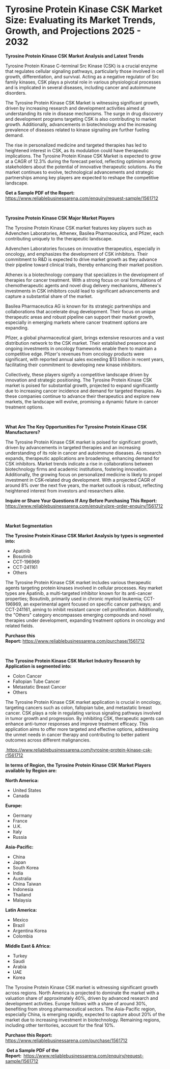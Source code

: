 <p><h1>Tyrosine Protein Kinase CSK Market Size: Evaluating its Market Trends, Growth, and Projections 2025 - 2032</h1></p><p><strong>Tyrosine Protein Kinase CSK Market Analysis and Latest Trends</strong></p>
<p><p>Tyrosine Protein Kinase C-terminal Src Kinase (CSK) is a crucial enzyme that regulates cellular signaling pathways, particularly those involved in cell growth, differentiation, and survival. Acting as a negative regulator of Src family kinases, CSK plays a pivotal role in various physiological processes and is implicated in several diseases, including cancer and autoimmune disorders. </p><p>The Tyrosine Protein Kinase CSK Market is witnessing significant growth, driven by increasing research and development activities aimed at understanding its role in disease mechanisms. The surge in drug discovery and development programs targeting CSK is also contributing to market growth. Additionally, advancements in biotechnology and the increasing prevalence of diseases related to kinase signaling are further fueling demand. </p><p>The rise in personalized medicine and targeted therapies has led to heightened interest in CSK, as its modulation could have therapeutic implications. The Tyrosine Protein Kinase CSK Market is expected to grow at a CAGR of 12.3% during the forecast period, reflecting optimism among stakeholders about the potential of innovative therapeutic solutions. As the market continues to evolve, technological advancements and strategic partnerships among key players are expected to reshape the competitive landscape.</p></p>
<p><strong>Get a Sample PDF of the Report:&nbsp;</strong> <a href="https://www.reliablebusinessarena.com/enquiry/request-sample/1561712?utm_campaign=1892&utm_medium=2&utm_source=Github&utm_content=ia&utm_term=19042025&utm_id=tyrosine-protein-kinase-csk">https://www.reliablebusinessarena.com/enquiry/request-sample/1561712</a></p>
<p>&nbsp;</p>
<p><strong>Tyrosine Protein Kinase CSK Major Market Players</strong></p>
<p><p>The Tyrosine Protein Kinase CSK market features key players such as Advenchen Laboratories, Athenex, Basilea Pharmaceutica, and Pfizer, each contributing uniquely to the therapeutic landscape. </p><p>Advenchen Laboratories focuses on innovative therapeutics, especially in oncology, and emphasizes the development of CSK inhibitors. Their commitment to R&D is expected to drive market growth as they advance their pipeline toward clinical trials, thereby enhancing their market position.</p><p>Athenex is a biotechnology company that specializes in the development of therapies for cancer treatment. With a strong focus on oral formulations of chemotherapeutic agents and novel drug delivery mechanisms, Athenex's investments in CSK inhibitors could lead to significant advancements and capture a substantial share of the market.</p><p>Basilea Pharmaceutica AG is known for its strategic partnerships and collaborations that accelerate drug development. Their focus on unique therapeutic areas and robust pipeline can support their market growth, especially in emerging markets where cancer treatment options are expanding.</p><p>Pfizer, a global pharmaceutical giant, brings extensive resources and a vast distribution network to the CSK market. Their established presence and ongoing investments in oncology frameworks enable them to maintain a competitive edge. Pfizer's revenues from oncology products were significant, with reported annual sales exceeding $13 billion in recent years, facilitating their commitment to developing new kinase inhibitors.</p><p>Collectively, these players signify a competitive landscape driven by innovation and strategic positioning. The Tyrosine Protein Kinase CSK market is poised for substantial growth, projected to expand significantly due to increasing cancer incidence and demand for targeted therapies. As these companies continue to advance their therapeutics and explore new markets, the landscape will evolve, promising a dynamic future in cancer treatment options.</p></p>
<p>&nbsp;</p>
<p><strong>What Are The Key Opportunities For Tyrosine Protein Kinase CSK Manufacturers?</strong></p>
<p><p>The Tyrosine Protein Kinase CSK market is poised for significant growth, driven by advancements in targeted therapies and an increasing understanding of its role in cancer and autoimmune diseases. As research expands, therapeutic applications are broadening, enhancing demand for CSK inhibitors. Market trends indicate a rise in collaborations between biotechnology firms and academic institutions, fostering innovation. Additionally, the growing focus on personalized medicine is likely to propel investment in CSK-related drug development. With a projected CAGR of around 8% over the next five years, the market outlook is robust, reflecting heightened interest from investors and researchers alike.</p></p>
<p><strong>Inquire or Share Your Questions If Any Before Purchasing This Report:</strong> <a href="https://www.reliablebusinessarena.com/enquiry/pre-order-enquiry/1561712?utm_campaign=1892&utm_medium=2&utm_source=Github&utm_content=ia&utm_term=19042025&utm_id=tyrosine-protein-kinase-csk">https://www.reliablebusinessarena.com/enquiry/pre-order-enquiry/1561712</a></p>
<p>&nbsp;</p>
<p><strong>Market Segmentation</strong></p>
<p><strong>The Tyrosine Protein Kinase CSK Market Analysis by types is segmented into:</strong></p>
<p><ul><li>Apatinib</li><li>Bosutinib</li><li>CCT-196969</li><li>CCT-241161</li><li>Others</li></ul></p>
<p><p>The Tyrosine Protein Kinase CSK market includes various therapeutic agents targeting protein kinases involved in cellular processes. Key market types are Apatinib, a multi-targeted inhibitor known for its anti-cancer properties; Bosutinib, primarily used in chronic myeloid leukemia; CCT-196969, an experimental agent focused on specific cancer pathways; and CCT-241161, aiming to inhibit resistant cancer cell proliferation. Additionally, the "Others" category encompasses emerging compounds and novel therapies under development, expanding treatment options in oncology and related fields.</p></p>
<p><strong>Purchase this Report:&nbsp;</strong><a href="https://www.reliablebusinessarena.com/purchase/1561712?utm_campaign=1892&utm_medium=2&utm_source=Github&utm_content=ia&utm_term=19042025&utm_id=tyrosine-protein-kinase-csk">https://www.reliablebusinessarena.com/purchase/1561712</a></p>
<p>&nbsp;</p>
<p><strong>The Tyrosine Protein Kinase CSK Market Industry Research by Application is segmented into:</strong></p>
<p><ul><li>Colon Cancer</li><li>Fallopian Tube Cancer</li><li>Metastatic Breast Cancer</li><li>Others</li></ul></p>
<p><p>The Tyrosine Protein Kinase CSK market application is crucial in oncology, targeting cancers such as colon, fallopian tube, and metastatic breast cancer. CSK plays a role in regulating various signaling pathways involved in tumor growth and progression. By inhibiting CSK, therapeutic agents can enhance anti-tumor responses and improve treatment efficacy. This application aims to offer more targeted and effective options, addressing the unmet needs in cancer therapy and contributing to better patient outcomes across different malignancies.</p></p>
<p><a href="https://www.reliablebusinessarena.com/tyrosine-protein-kinase-csk-r1561712?utm_campaign=1892&utm_medium=2&utm_source=Github&utm_content=ia&utm_term=19042025&utm_id=tyrosine-protein-kinase-csk">&nbsp;https://www.reliablebusinessarena.com/tyrosine-protein-kinase-csk-r1561712</a></p>
<p><strong>In terms of Region, the Tyrosine Protein Kinase CSK Market Players available by Region are:</strong></p>
<p>
    <p> <strong> North America: </strong>
        <ul>
            <li>United States</li>
            <li>Canada</li>
        </ul>
        </p> 
    <p> <strong> Europe: </strong>
        <ul>
            <li>Germany</li>
            <li>France</li>
            <li>U.K.</li>
            <li>Italy</li>
            <li>Russia</li>
        </ul>
        </p> 
    <p> <strong> Asia-Pacific: </strong>
        <ul>
            <li>China</li>
            <li>Japan</li>
            <li>South Korea</li>
            <li>India</li>
            <li>Australia</li>
            <li>China Taiwan</li>
            <li>Indonesia</li>
            <li>Thailand</li>
            <li>Malaysia</li>
        </ul>
        </p> 
    <p> <strong> Latin America: </strong>
        <ul>
            <li>Mexico</li>
            <li>Brazil</li>
            <li>Argentina Korea</li>
            <li>Colombia</li>
        </ul>
        </p> 
    <p> <strong> Middle East & Africa: </strong>
        <ul>
            <li>Turkey</li>
            <li>Saudi</li>
            <li>Arabia</li>
            <li>UAE</li>
            <li>Korea</li>
        </ul>
    </p>
    </p>
<p><p>The Tyrosine Protein Kinase CSK market is witnessing significant growth across regions. North America is projected to dominate the market with a valuation share of approximately 40%, driven by advanced research and development activities. Europe follows with a share of around 30%, benefiting from strong pharmaceutical sectors. The Asia-Pacific region, especially China, is emerging rapidly, expected to capture about 20% of the market due to increasing investment in biotechnology. Remaining regions, including other territories, account for the final 10%.</p></p>
<p><strong>Purchase this Report: </strong><a href="https://www.reliablebusinessarena.com/purchase/1561712?utm_campaign=1892&utm_medium=2&utm_source=Github&utm_content=ia&utm_term=19042025&utm_id=tyrosine-protein-kinase-csk">https://www.reliablebusinessarena.com/purchase/1561712</a></p>
<p>&nbsp;<strong>Get a Sample PDF of the Report:&nbsp;&nbsp;</strong><a href="https://www.reliablebusinessarena.com/enquiry/request-sample/1561712?utm_campaign=1892&utm_medium=2&utm_source=Github&utm_content=ia&utm_term=19042025&utm_id=tyrosine-protein-kinase-csk">https://www.reliablebusinessarena.com/enquiry/request-sample/1561712</a></p>
<p><strong></strong></p>
<p><p></p><p></p><p></p></p>